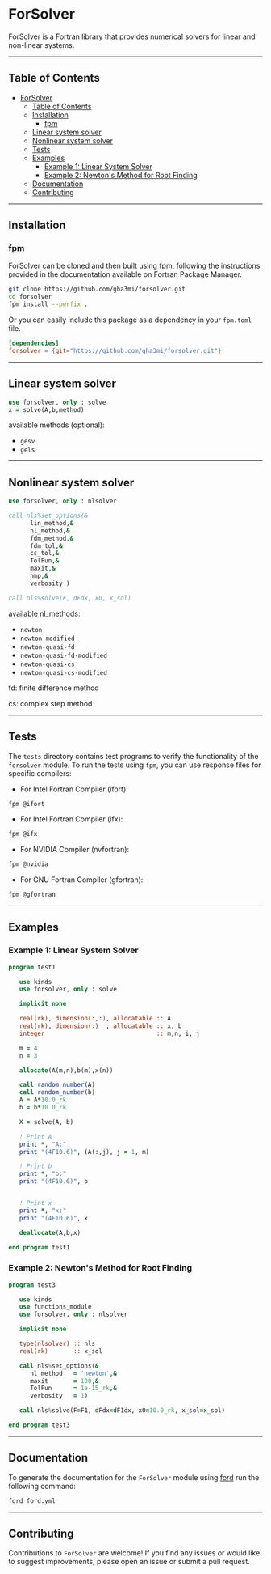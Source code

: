 # ForSolver
ForSolver is a Fortran library that provides numerical solvers for linear and non-linear systems.

-----

## Table of Contents

- [ForSolver](#forsolver)
  - [Table of Contents](#table-of-contents)
  - [Installation](#installation)
    - [fpm](#fpm)
  - [Linear system solver](#linear-system-solver)
  - [Nonlinear system solver](#nonlinear-system-solver)
  - [Tests](#tests)
  - [Examples](#examples)
    - [Example 1: Linear System Solver](#example-1-linear-system-solver)
    - [Example 2: Newton's Method for Root Finding](#example-2-newtons-method-for-root-finding)
  - [Documentation](#documentation)
  - [Contributing](#contributing)
-----

## Installation

### fpm
ForSolver can be cloned and then built using [fpm](https://github.com/fortran-lang/fpm), following the instructions provided in the documentation available on Fortran Package Manager.

```bash
git clone https://github.com/gha3mi/forsolver.git
cd forsolver
fpm install --perfix .
```

Or you can easily include this package as a dependency in your `fpm.toml` file.

```toml
[dependencies]
forsolver = {git="https://github.com/gha3mi/forsolver.git"}
```
-----

## Linear system solver
```fortran
use forsolver, only : solve
x = solve(A,b,method)
```
available methods (optional):
- ```gesv```
- ```gels```
-----

## Nonlinear system solver
```fortran
use forsolver, only : nlsolver

call nls%set_options(&
      lin_method,&
      nl_method,&
      fdm_method,&
      fdm_tol,&
      cs_tol,&
      TolFun,&
      maxit,&
      nmp,&
      verbosity )

call nls%solve(F, dFdx, x0, x_sol)
```
available nl_methods:
- ```newton```
- ```newton-modified```
- ```newton-quasi-fd```
- ```newton-quasi-fd-modified```
- ```newton-quasi-cs```
- ```newton-quasi-cs-modified```

fd: finite difference method

cs: complex step method

-----

## Tests

The `tests` directory contains test programs to verify the functionality of the `forsolver` module. To run the tests using `fpm`, you can use response files for specific compilers:

- For Intel Fortran Compiler (ifort):
```bash
fpm @ifort
```

- For Intel Fortran Compiler (ifx):
```bash
fpm @ifx
```

- For NVIDIA Compiler (nvfortran):
```bash
fpm @nvidia
```

- For GNU Fortran Compiler (gfortran):
```bash
fpm @gfortran
```
-----

## Examples

### Example 1: Linear System Solver

```fortran
program test1

   use kinds
   use forsolver, only : solve

   implicit none

   real(rk), dimension(:,:), allocatable :: A
   real(rk), dimension(:)  , allocatable :: x, b
   integer                               :: m,n, i, j

   m = 4
   n = 3

   allocate(A(m,n),b(m),x(n))

   call random_number(A)
   call random_number(b)
   A = A*10.0_rk
   b = b*10.0_rk

   X = solve(A, b)

   ! Print A
   print *, "A:"
   print "(4F10.6)", (A(:,j), j = 1, m)

   ! Print b
   print *, "b:"
   print "(4F10.6)", b


   ! Print x
   print *, "x:"
   print "(4F10.6)", x

   deallocate(A,b,x)

end program test1
```

### Example 2: Newton's Method for Root Finding

```fortran
program test3

   use kinds
   use functions_module
   use forsolver, only : nlsolver

   implicit none

   type(nlsolver) :: nls
   real(rk)       :: x_sol

   call nls%set_options(&
      nl_method   = 'newton',&
      maxit       = 100,&
      TolFun      = 1e-15_rk,&
      verbosity   = 1)

   call nls%solve(F=F1, dFdx=dF1dx, x0=10.0_rk, x_sol=x_sol)

end program test3
```
-----

## Documentation
To generate the documentation for the `ForSolver` module using [ford](https://github.com/Fortran-FOSS-Programmers/ford) run the following command:
```bash
ford ford.yml
```
-----

## Contributing

Contributions to `ForSolver` are welcome! If you find any issues or would like to suggest improvements, please open an issue or submit a pull request.

